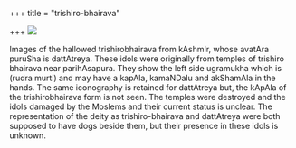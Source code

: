 +++
title = "trishiro-bhairava"

+++
[![](https://i2.wp.com/photos1.blogger.com/blogger/2010/410/320/trishirobhairavas.0.jpg)](http://photos1.blogger.com/blogger/2010/410/1600/trishirobhairavas.0.jpg)

Images of the hallowed trishirobhairava from kAshmIr, whose avatAra
puruSha is dattAtreya. These idols were originally from temples of
trishiro bhairava near parihAsapura. They show the left side ugramukha
which is (rudra murti) and may have a kapAla, kamaNDalu and akShamAla in
the hands. The same iconography is retained for dattAtreya but, the
kApAla of the trishirobhairava form is not seen. The temples were
destroyed and the idols damaged by the Moslems and their current status
is unclear. The representation of the deity as trishiro-bhairava and
dattAtreya were both supposed to have dogs beside them, but their
presence in these idols is unknown.
